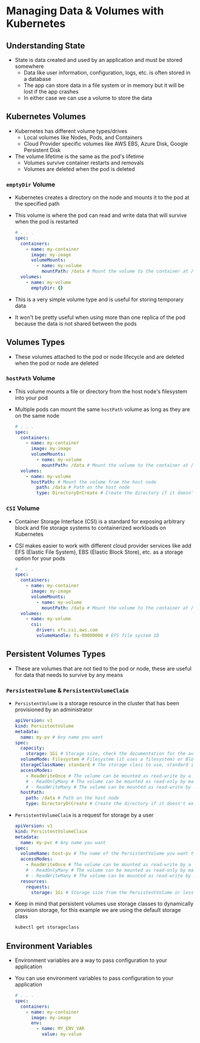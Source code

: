 # Managing Data & Volumes with Kubernetes

## Understanding State

- State is data created and used by an application and must be stored somewhere
  - Data like user information, configuration, logs, etc. is often stored in a database
  - The app can store data in a file system or in memory but it will be lost if the app crashes
  - In either case we can use a volume to store the data

## Kubernetes Volumes

- Kubernetes has different volume types/drives
  - Local volumes like Nodes, Pods, and Containers
  - Cloud Provider specific volumes like AWS EBS, Azure Disk, Google Persistent Disk
- The volume lifetime is the same as the pod's lifetime
  - Volumes survive container restarts and removals
  - Volumes are deleted when the pod is deleted

### `emptyDir` Volume

- Kubernetes creates a directory on the node and mounts it to the pod at the specified path
- This volume is where the pod can read and write data that will survive when the pod is restarted

  ```yaml
  # . . .
  spec:
    containers:
      - name: my-container
        image: my-image
        volumeMounts:
          - name: my-volume
            mountPath: /data # Mount the volume to the container at /data
    volumes:
      - name: my-volume
        emptyDir: {}
  ```

- This is a very simple volume type and is useful for storing temporary data
- It won't be pretty useful when using more than one replica of the pod because the data is not shared between the pods

## Volumes Types

- These volumes attached to the pod or node lifecycle and are deleted when the pod or node are deleted

### `hostPath` Volume

- This volume mounts a file or directory from the host node's filesystem into your pod
- Multiple pods can mount the same `hostPath` volume as long as they are on the same node

  ```yaml
  # . . .
  spec:
    containers:
      - name: my-container
        image: my-image
        volumeMounts:
          - name: my-volume
            mountPath: /data # Mount the volume to the container at /data
    volumes:
      - name: my-volume
        hostPath: # Mount the volume from the host node
          path: /data # Path on the host node
          type: DirectoryOrCreate # Create the directory if it doesn't exist
  ```

### `CSI` Volume

- Container Storage Interface (CSI) is a standard for exposing arbitrary block and file storage systems to containerized workloads on Kubernetes
- CSI makes easier to work with different cloud provider services like add EFS (Elastic File System), EBS (Elastic Block Store), etc. as a storage option for your pods

  ```yaml
  # . . .
  spec:
    containers:
      - name: my-container
        image: my-image
        volumeMounts:
          - name: my-volume
            mountPath: /data # Mount the volume to the container at /data
    volumes:
      - name: my-volume
        csi:
          driver: efs.csi.aws.com
          volumeHandle: fs-00000000 # EFS file system ID
  ```

## Persistent Volumes Types

- These are volumes that are not tied to the pod or node, these are useful for data that needs to survive by any means

### `PersistentVolume` & `PersistentVolumeClaim`

- `PersistentVolume` is a storage resource in the cluster that has been provisioned by an administrator

  ```yaml
  apiVersion: v1
  kind: PersistentVolume
  metadata:
    name: my-pv # Any name you want
  spec:
    capacity:
      storage: 1Gi # Storage size, check the documentation for the available sizes
    volumeMode: Filesystem # Filesystem (it uses a filesystem) or Block (it uses a block device), the difference is how the data is stored
    storageClassName: standard # The storage class to use, standard is the default one
    accessModes:
      - ReadWriteOnce # The volume can be mounted as read-write by a single node
      # - ReadOnlyMany # The volume can be mounted as read-only by many nodes
      # - ReadWriteMany # The volume can be mounted as read-write by many nodes
    hostPath:
      path: /data # Path on the host node
      type: DirectoryOrCreate # Create the directory if it doesn't exist
  ```

- `PersistentVolumeClaim` is a request for storage by a user

  ```yaml
  apiVersion: v1
  kind: PersistentVolumeClaim
  metadata:
    name: my-pvc # Any name you want
  spec:
    volumeName: host-pv # The name of the PersistentVolume you want to use (this is the static approach the dynamic approach is using the storage class)
    accessModes:
      - ReadWriteOnce # The volume can be mounted as read-write by a single node
      # - ReadOnlyMany # The volume can be mounted as read-only by many nodes
      # - ReadWriteMany # The volume can be mounted as read-write by many nodes
    resources:
      requests:
        storage: 1Gi # Storage size from the PersistentVolume or less
  ```

- Keep in mind that persistent volumes use storage classes to dynamically provision storage, for this example we are using the default storage class
  ```bash
  kubectl get storageclass
  ```

## Environment Variables

- Environment variables are a way to pass configuration to your application
- You can use environment variables to pass configuration to your application

  ```yaml
  # . . .
  spec:
    containers:
      - name: my-container
        image: my-image
        env:
          - name: MY_ENV_VAR
            value: my-value
  ```
